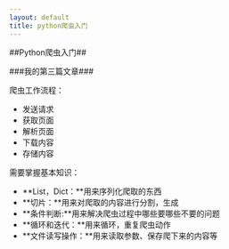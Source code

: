 ```yaml
---
layout: default
title: python爬虫入门
---
```

##Python爬虫入门##

###我的第三篇文章###

爬虫工作流程：

- 发送请求
- 获取页面
- 解析页面
- 下载内容
- 存储内容

需要掌握基本知识：

- **List，Dict：**用来序列化爬取的东西
- **切片：**用来对爬取的内容进行分割，生成
- **条件判断:**用来解决爬虫过程中哪些要哪些不要的问题
- **循环和迭代：**用来循环，重复爬虫动作
- **文件读写操作：**用来读取参数、保存爬下来的内容等

